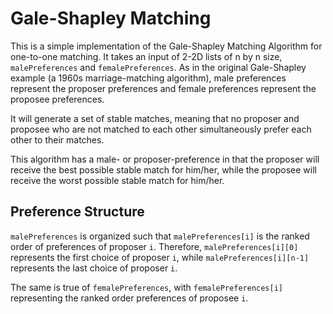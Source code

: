 # Gale-Shapley Matching

This is a simple implementation of the Gale-Shapley Matching Algorithm for one-to-one matching. It takes an input of 2-2D lists of n by n size, `malePreferences` and `femalePreferences`. As in the original Gale-Shapley example (a 1960s marriage-matching algorithm), male preferences represent the proposer preferences and female preferences represent the proposee preferences. 

It will generate a set of stable matches, meaning that no proposer and proposee who are not matched to each other simultaneously prefer each other to their matches.

This algorithm has a male- or proposer-preference in that the proposer will receive the best possible stable match for him/her, while the proposee will receive the worst possible stable match for him/her.

## Preference Structure

`malePreferences` is organized such that `malePreferences[i]` is the ranked order of preferences of proposer `i`. Therefore, `malePreferences[i][0]` represents the first choice of proposer `i`, while `malePreferences[i][n-1]` represents the last choice of proposer `i`. 

The same is true of `femalePreferences`, with `femalePreferences[i]` representing the ranked order preferences of proposee `i`.

